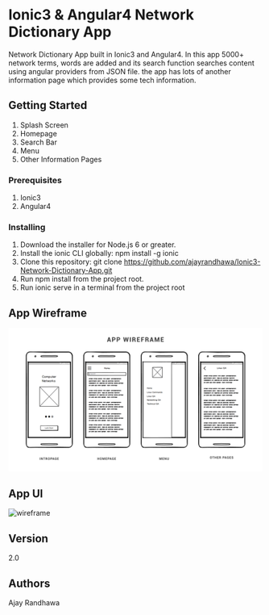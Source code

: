 # Ionic3 & Angular4 Network Dictionary App

Network Dictionary App built in Ionic3 and Angular4. In this app 5000+ network terms, words are added and its search function searches content using angular providers from JSON file. the app has lots of another information page which provides some tech information.

## Getting Started

1. Splash Screen
2. Homepage
3. Search Bar
4. Menu
5. Other Information Pages

### Prerequisites

1. Ionic3
2. Angular4

### Installing

1. Download the installer for Node.js 6 or greater.
2. Install the ionic CLI globally: npm install -g ionic
3. Clone this repository: git clone https://github.com/ajayrandhawa/Ionic3-Network-Dictionary-App.git
4. Run npm install from the project root.
5. Run ionic serve in a terminal from the project root

## App Wireframe

![wireframe](wireframe.png)

## App UI

![wireframe](https://user-images.githubusercontent.com/30903923/39616233-08d9400c-4f98-11e8-86b7-5f4846924bf7.png)

## Version

2.0

## Authors

Ajay Randhawa
